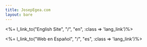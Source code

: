 ```yaml
---
title: JosepEgea.com
layout: bare
---
```


<%= l_link_to("English Site", "/", "en", :class => 'lang_link')%>

<%= l_link_to("Web en Español", "/", "es", :class => 'lang_link')%>


